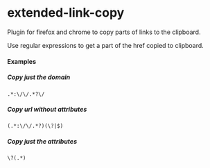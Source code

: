 # extended-link-copy
Plugin for firefox and chrome to copy parts of links to the clipboard.

Use regular expressions to get a part of the href copied to clipboard.

#### Examples

##### Copy just the domain
```.*:\/\/.*?\/```

##### Copy url without attributes
```(.*:\/\/.*?)(\?|$)```

##### Copy just the attributes
```\?(.*)```

